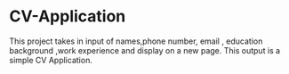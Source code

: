 # CV-Application
This project takes in input of names,phone number, email , education background ,work experience and display on a new page. This output is a simple CV Application.
